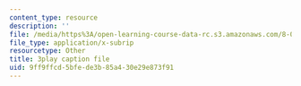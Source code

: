 ```yaml
---
content_type: resource
description: ''
file: /media/https%3A/open-learning-course-data-rc.s3.amazonaws.com/8-05-quantum-physics-ii-fall-2013/9ff9ffcd5bfede3b85a430e29e873f91_AX9769eQV24.srt
file_type: application/x-subrip
resourcetype: Other
title: 3play caption file
uid: 9ff9ffcd-5bfe-de3b-85a4-30e29e873f91
---
```


